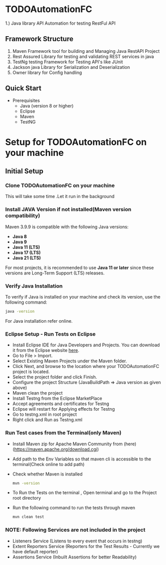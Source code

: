 # TODOAutomationFC



1.) Java library API Automation for testing RestFul API




## Framework Structure


1. Maven Framework tool for building and Managing Java RestAPI Project
2. Rest Assured Library for testing and validating REST services in java
3.  TestNg testing Framework for Testing API's like JUnit
4.  Jackson java Library for Serialization and Deserialization
5.   Owner library for Config handling

## Quick Start


- Prerequisites
	- Java (version 8 or higher)
	- Eclipse
	- Maven
	- TestNG


# Setup for TODOAutomationFC on your machine


## Initial Setup


### Clone TODOAutomationFC on your machine

This will take some time .Let it run in the background


### Install JAVA Version if not installed(Maven version compatibility)


Maven 3.9.9 is compatible with the following Java versions:
- **Java 8**
- **Java 9**
- **Java 11 (LTS)**
- **Java 17 (LTS)**
- **Java 21 (LTS)**

For most projects, it is recommended to use **Java 11 or later** since these versions are Long-Term Support (LTS) releases.

### Verify Java Installation
To verify if Java is installed on your machine and check its version, use the following command:

```bash
java -version
```

For Java installation refer online.

### Eclipse Setup - Run Tests on Eclipse

- Install Eclipse IDE for Java Developers and Projects. You can download it from the Eclipse website [here](https://eclipse.org/downloads/).
- Go to File > Import.
- Select Existing Maven Projects under the Maven folder.
- Click Next, and browse to the location where your TODOAutomationFC project is located.
- Select the project folder and click Finish.
- Configure the project Structure (JavaBuildPath => Java version as given above)
- Maven clean the project
- Install Testng from the Eclipse MarketPlace
- Accept agreements and certificates for Testng
- Eclipse will restart for Applying effects for Testng
- Go to testng.xml in root project
- Right click and Run as Testng.xml


### Run Test cases from the Terminal(only Maven)

- Install Maven zip for Apache Maven Community from (here)(https://maven.apache.org/download.cgi)
- Add path to the Env Variables so that maven cli is accessible to the terminal(Check online to add path)
- Check whether Maven is installed
  
  ```bash
  mvn -version
  ```
- To Run the Tests on the terminal , Open terminal and go to the Project root directory
- Run the following command to run the tests through maven
  
  ```bash
  mvn clean test
  ```

### NOTE: Following Services are not included in the project

- Listeners Service (Listens to every event that occurs in testng)
- Extent Reporters Service (Reporters for the Test Results - Currently we have default reporter)
- Assertions Service (Inbuilt Assertions for better Readability)











